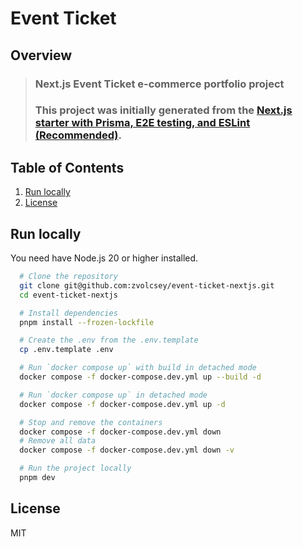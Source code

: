 # Event Ticket

## Overview

> ### Next.js Event Ticket e-commerce portfolio project
>
> ### This project was initially generated from the [Next.js starter with Prisma, E2E testing, and ESLint (Recommended)](https://trpc.io/docs/example-apps).

## Table of Contents

1. [Run locally](#run-locally)
2. [License](#license)

## Run locally

You need have Node.js 20 or higher installed.

```sh
  # Clone the repository
  git clone git@github.com:zvolcsey/event-ticket-nextjs.git
  cd event-ticket-nextjs

  # Install dependencies
  pnpm install --frozen-lockfile
```

```sh
  # Create the .env from the .env.template
  cp .env.template .env
```

```sh
  # Run `docker compose up` with build in detached mode
  docker compose -f docker-compose.dev.yml up --build -d

  # Run `docker compose up` in detached mode
  docker compose -f docker-compose.dev.yml up -d

  # Stop and remove the containers
  docker compose -f docker-compose.dev.yml down
  # Remove all data
  docker compose -f docker-compose.dev.yml down -v
```

```sh
  # Run the project locally
  pnpm dev
```

## License

MIT
